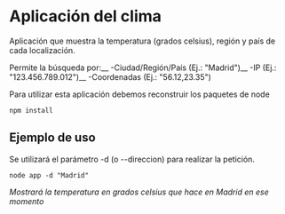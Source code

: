 # Aplicación del clima

Aplicación que muestra la temperatura (grados celsius), región y país de cada localización.

Permite la búsqueda por:__
-Ciudad/Región/País (Ej.: "Madrid")__
-IP (Ej.: "123.456.789.012")__
-Coordenadas (Ej.: "56.12,23.35")

Para utilizar esta aplicación debemos reconstruir los paquetes de node
```
npm install
```

## Ejemplo de uso

Se utilizará el parámetro -d (o --direccion) para realizar la petición.
```
node app -d "Madrid"
```
_Mostrará la temperatura en grados celsius que hace en Madrid en ese momento_